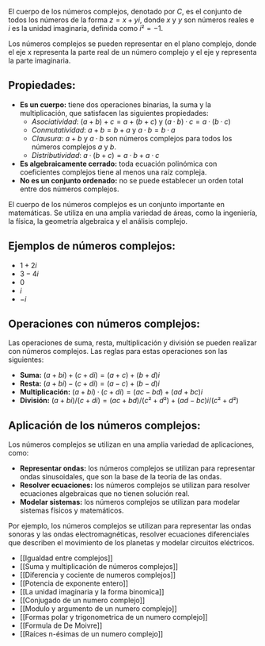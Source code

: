 El cuerpo de los números complejos, denotado por $C$, es el conjunto de todos los números de la forma $z = x + yi$, donde $x$ y $y$ son números reales e $i$ es la unidad imaginaria, definida como $i² = -1$.

Los números complejos se pueden representar en el plano complejo, donde el eje x representa la parte real de un número complejo y el eje y representa la parte imaginaria.
## Propiedades:

- **Es un cuerpo:** tiene dos operaciones binarias, la suma y la multiplicación, que satisfacen las siguientes propiedades:
    - _Asociatividad_: $(a + b) + c = a + (b + c)$ y $(a · b) · c = a · (b · c)$
    - _Conmutatividad_: $a + b = b + a$ y $a · b = b · a$
    - _Clausura_: $a + b$ y $a · b$ son números complejos para todos los números complejos $a$ y $b$.
    - _Distributividad_: $a · (b + c) = a · b + a · c$
- **Es algebraicamente cerrado:** toda ecuación polinómica con coeficientes complejos tiene al menos una raíz compleja.
- **No es un conjunto ordenado:** no se puede establecer un orden total entre dos números complejos.

El cuerpo de los números complejos es un conjunto importante en matemáticas. Se utiliza en una amplia variedad de áreas, como la ingeniería, la física, la geometría algebraica y el análisis complejo.
## **Ejemplos de números complejos:**

- $1 + 2i$
- $3 - 4i$
- $0$
- $i$
- $-i$
## **Operaciones con números complejos:**

Las operaciones de suma, resta, multiplicación y división se pueden realizar con números complejos. Las reglas para estas operaciones son las siguientes:

- **Suma:** $(a + bi) + (c + di) = (a + c) + (b + d)i$
- **Resta:** $(a + bi) - (c + di) = (a - c) + (b - d)i$
- **Multiplicación:** $(a + bi) · (c + di) = (ac - bd) + (ad + bc)i$
- **División:** $(a + bi) / (c + di) = (ac + bd) / (c² + d²) + (ad - bc)i / (c² + d²)$
## **Aplicación de los números complejos:**

Los números complejos se utilizan en una amplia variedad de aplicaciones, como:

- **Representar ondas:** los números complejos se utilizan para representar ondas sinusoidales, que son la base de la teoría de las ondas.
- **Resolver ecuaciones:** los números complejos se utilizan para resolver ecuaciones algebraicas que no tienen solución real.
- **Modelar sistemas:** los números complejos se utilizan para modelar sistemas físicos y matemáticos.

Por ejemplo, los números complejos se utilizan para representar las ondas sonoras y las ondas electromagnéticas, resolver ecuaciones diferenciales que describen el movimiento de los planetas y modelar circuitos eléctricos.

- [[Igualdad entre complejos]]
- [[Suma y multiplicación de números complejos]]
- [[Diferencia y cociente de numeros complejos]]
- [[Potencia de exponente entero]]
- [[La unidad imaginaria y la forma binomica]]
- [[Conjugado de un numero complejo]]
- [[Modulo y argumento de un numero complejo]]
- [[Formas polar y trigonometrica de un numero complejo]]
- [[Formula de De Moivre]]
- [[Raíces n-ésimas de un numero complejo]]